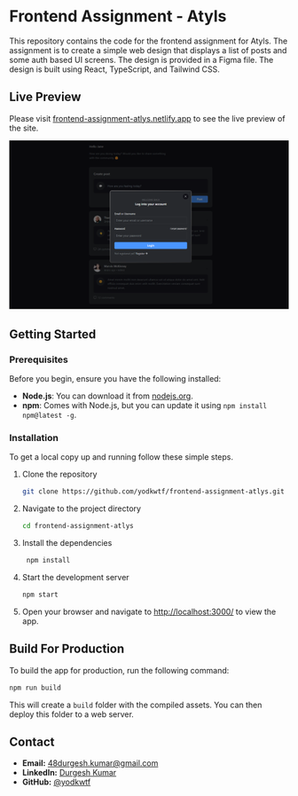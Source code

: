 # Frontend Assignment - Atyls

This repository contains the code for the frontend assignment for Atyls. The assignment is to create a simple web design that displays a list of posts and some auth based UI screens. The design is provided in a Figma file. The design is built using React, TypeScript, and Tailwind CSS.

## Live Preview

Please visit [frontend-assignment-atlys.netlify.app](https://frontend-assignment-atlys.netlify.app/) to see the live preview of the site.

![Atyls Frontend Assignment](/public/cover.png)

## Getting Started

### Prerequisites

Before you begin, ensure you have the following installed:

- **Node.js**: You can download it from [nodejs.org](https://nodejs.org/).
- **npm**: Comes with Node.js, but you can update it using `npm install npm@latest -g`.

### Installation

To get a local copy up and running follow these simple steps.

1. Clone the repository

   ```sh
   git clone https://github.com/yodkwtf/frontend-assignment-atlys.git
   ```

2. Navigate to the project directory

   ```sh
   cd frontend-assignment-atlys
   ```

3. Install the dependencies

   ```sh
    npm install
   ```

4. Start the development server

   ```sh
   npm start
   ```

5. Open your browser and navigate to [http://localhost:3000/](http://localhost:3000/) to view the app.

## Build For Production

To build the app for production, run the following command:

```sh
npm run build
```

This will create a `build` folder with the compiled assets. You can then deploy this folder to a web server.

## Contact

- **Email:** [48durgesh.kumar@gmail.com](mailto:48durgesh.kumar@gmail.com)
- **LinkedIn:** [Durgesh Kumar](https://www.linkedin.com/in/durgesh-chaudhary/)
- **GitHub:** [@yodkwtf](https://github.com/yodkwtf)
